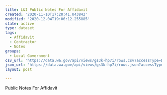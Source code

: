 ```yaml
---
title: L&I Public Notes For Affidavit
created: '2020-11-10T17:20:41.043842'
modified: '2020-12-04T19:06:12.255885'
state: active
type: dataset
tags:
  - Affidavit
  - Contractor
  - Notes
groups:
  - Local Government
csv_url: 'https://data.wa.gov/api/views/gs3k-hp7i/rows.csv?accessType=DOWNLOAD'
json_url: 'https://data.wa.gov/api/views/gs3k-hp7i/rows.json?accessType=DOWNLOAD'
layout: post

---
```

Public Notes For Affidavit
